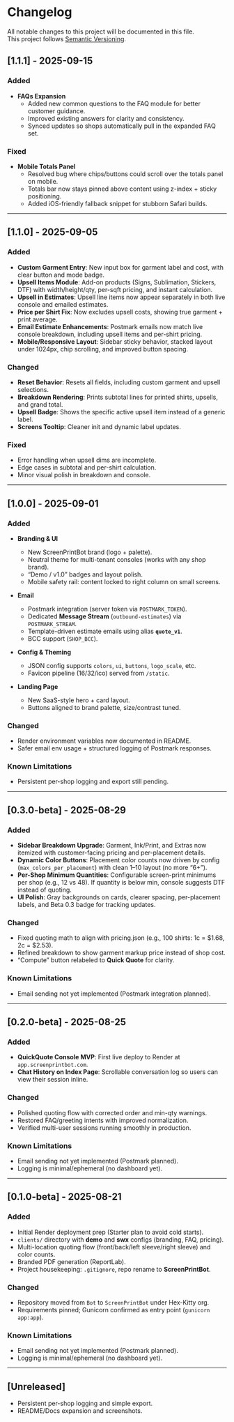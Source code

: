 # Changelog

All notable changes to this project will be documented in this file.  
This project follows [Semantic Versioning](https://semver.org/).

## [1.1.1] - 2025-09-15
### Added
- **FAQs Expansion**
  - Added new common questions to the FAQ module for better customer guidance.
  - Improved existing answers for clarity and consistency.
  - Synced updates so shops automatically pull in the expanded FAQ set.

### Fixed
- **Mobile Totals Panel**
  - Resolved bug where chips/buttons could scroll over the totals panel on mobile.
  - Totals bar now stays pinned above content using z-index + sticky positioning.
  - Added iOS-friendly fallback snippet for stubborn Safari builds.
---

## [1.1.0] - 2025-09-05
### Added
- **Custom Garment Entry**: New input box for garment label and cost, with clear button and mode badge.
- **Upsell Items Module**: Add-on products (Signs, Sublimation, Stickers, DTF) with width/height/qty, per-sqft pricing, and instant calculation.
- **Upsell in Estimates**: Upsell line items now appear separately in both live console and emailed estimates.
- **Price per Shirt Fix**: Now excludes upsell costs, showing true garment + print average.
- **Email Estimate Enhancements**: Postmark emails now match live console breakdown, including upsell items and per-shirt pricing.
- **Mobile/Responsive Layout**: Sidebar sticky behavior, stacked layout under 1024px, chip scrolling, and improved button spacing.

### Changed
- **Reset Behavior**: Resets all fields, including custom garment and upsell selections.
- **Breakdown Rendering**: Prints subtotal lines for printed shirts, upsells, and grand total.
- **Upsell Badge**: Shows the specific active upsell item instead of a generic label.
- **Screens Tooltip**: Cleaner init and dynamic label updates.

### Fixed
- Error handling when upsell dims are incomplete.
- Edge cases in subtotal and per-shirt calculation.
- Minor visual polish in breakdown and console.

---

## [1.0.0] - 2025-09-01
### Added
- **Branding & UI**
  - New ScreenPrintBot brand (logo + palette).
  - Neutral theme for multi-tenant consoles (works with any shop brand).
  - “Demo / v1.0” badges and layout polish.
  - Mobile safety rail: content locked to right column on small screens.

- **Email**
  - Postmark integration (server token via `POSTMARK_TOKEN`).
  - Dedicated **Message Stream** (`outbound-estimates`) via `POSTMARK_STREAM`.
  - Template-driven estimate emails using alias **`quote_v1`**.
  - BCC support (`SHOP_BCC`).

- **Config & Theming**
  - JSON config supports `colors`, `ui`, `buttons`, `logo_scale`, etc.
  - Favicon pipeline (16/32/ico) served from `/static`.

- **Landing Page**
  - New SaaS-style hero + card layout.
  - Buttons aligned to brand palette, size/contrast tuned.

### Changed
- Render environment variables now documented in README.
- Safer email env usage + structured logging of Postmark responses.

### Known Limitations
- Persistent per-shop logging and export still pending.

---

## [0.3.0-beta] - 2025-08-29
### Added
- **Sidebar Breakdown Upgrade**: Garment, Ink/Print, and Extras now itemized with customer-facing pricing and per-placement details.
- **Dynamic Color Buttons**: Placement color counts now driven by config (`max_colors_per_placement`) with clean 1–10 layout (no more “6+”).
- **Per-Shop Minimum Quantities**: Configurable screen-print minimums per shop (e.g., 12 vs 48). If quantity is below min, console suggests DTF instead of quoting.
- **UI Polish**: Gray backgrounds on cards, clearer spacing, per-placement labels, and Beta 0.3 badge for tracking updates.

### Changed
- Fixed quoting math to align with pricing.json (e.g., 100 shirts: 1c = $1.68, 2c = $2.53).
- Refined breakdown to show garment markup price instead of shop cost.
- “Compute” button relabeled to **Quick Quote** for clarity.

### Known Limitations
- Email sending not yet implemented (Postmark integration planned).

---

## [0.2.0-beta] - 2025-08-25
### Added
- **QuickQuote Console MVP**: First live deploy to Render at `app.screenprintbot.com`.
- **Chat History on Index Page**: Scrollable conversation log so users can view their session inline.

### Changed
- Polished quoting flow with corrected order and min-qty warnings.
- Restored FAQ/greeting intents with improved normalization.
- Verified multi-user sessions running smoothly in production.

### Known Limitations
- Email sending not yet implemented (Postmark planned).
- Logging is minimal/ephemeral (no dashboard yet).

---

## [0.1.0-beta] - 2025-08-21
### Added
- Initial Render deployment prep (Starter plan to avoid cold starts).
- `clients/` directory with **demo** and **swx** configs (branding, FAQ, pricing).
- Multi-location quoting flow (front/back/left sleeve/right sleeve) and color counts.
- Branded PDF generation (ReportLab).
- Project housekeeping: `.gitignore`, repo rename to **ScreenPrintBot**.

### Changed
- Repository moved from `Bot` to `ScreenPrintBot` under Hex-Kitty org.
- Requirements pinned; Gunicorn confirmed as entry point (`gunicorn app:app`).

### Known Limitations
- Email sending not yet implemented (Postmark planned).
- Logging is minimal/ephemeral (no dashboard yet).

---

## [Unreleased]
- Persistent per-shop logging and simple export.
- README/Docs expansion and screenshots.